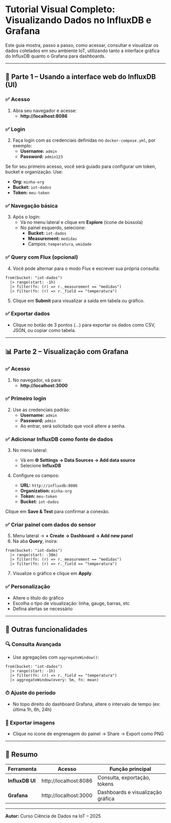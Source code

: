 
# Tutorial Visual Completo: Visualizando Dados no InfluxDB e Grafana

Este guia mostra, passo a passo, como acessar, consultar e visualizar os dados coletados em seu ambiente IoT, utilizando tanto a interface gráfica do InfluxDB quanto o Grafana para dashboards.

---

## 📘 Parte 1 – Usando a interface web do InfluxDB (UI)

### ✅ Acesso
1. Abra seu navegador e acesse:
   - **http://localhost:8086**

### ✅ Login
2. Faça login com as credenciais definidas no `docker-compose.yml`, por exemplo:
   - **Username:** `admin`
   - **Password:** `admin123`

Se for seu primeiro acesso, você será guiado para configurar um token, bucket e organização. Use:
- **Org:** `minha-org`
- **Bucket:** `iot-dados`
- **Token:** `meu-token`

### ✅ Navegação básica
3. Após o login:
   - Vá no menu lateral e clique em **Explore** (ícone de bússola)
   - No painel esquerdo, selecione:
     - **Bucket:** `iot-dados`
     - **Measurement:** `medidas`
     - Campos: `temperatura`, `umidade`

### ✅ Query com Flux (opcional)
4. Você pode alternar para o modo Flux e escrever sua própria consulta:
```flux
from(bucket: "iot-dados")
  |> range(start: -1h)
  |> filter(fn: (r) => r._measurement == "medidas")
  |> filter(fn: (r) => r._field == "temperatura")
```
5. Clique em **Submit** para visualizar a saída em tabela ou gráfico.

### ✅ Exportar dados
- Clique no botão de 3 pontos (...) para exportar os dados como CSV, JSON, ou copiar como tabela.

---

## 📊 Parte 2 – Visualização com Grafana

### ✅ Acesso
1. No navegador, vá para:
   - **http://localhost:3000**

### ✅ Primeiro login
2. Use as credenciais padrão:
   - **Username:** `admin`
   - **Password:** `admin`
   - Ao entrar, será solicitado que você altere a senha.

### ✅ Adicionar InfluxDB como fonte de dados
3. No menu lateral:
   - Vá em **⚙️ Settings → Data Sources → Add data source**
   - Selecione **InfluxDB**

4. Configure os campos:
   - **URL:** `http://influxdb:8086`
   - **Organization:** `minha-org`
   - **Token:** `meu-token`
   - **Bucket:** `iot-dados`

Clique em **Save & Test** para confirmar a conexão.

### ✅ Criar painel com dados do sensor
5. Menu lateral → **+ Create → Dashboard → Add new panel**
6. Na aba **Query**, insira:
```flux
from(bucket: "iot-dados")
  |> range(start: -30m)
  |> filter(fn: (r) => r._measurement == "medidas")
  |> filter(fn: (r) => r._field == "temperatura")
```
7. Visualize o gráfico e clique em **Apply**.

### ✅ Personalização
- Altere o título do gráfico
- Escolha o tipo de visualização: linha, gauge, barras, etc
- Defina alertas se necessário

---

## 📁 Outras funcionalidades

### 🔍 Consulta Avançada
- Use agregações com `aggregateWindow()`:
```flux
from(bucket: "iot-dados")
  |> range(start: -1h)
  |> filter(fn: (r) => r._field == "temperatura")
  |> aggregateWindow(every: 5m, fn: mean)
```

### ⏱ Ajuste do período
- No topo direito do dashboard Grafana, altere o intervalo de tempo (ex: última 1h, 6h, 24h)

### 💾 Exportar imagens
- Clique no ícone de engrenagem do painel → Share → Export como PNG

---

## 📌 Resumo
| Ferramenta    | Acesso                 | Função principal                   |
|---------------|------------------------|------------------------------------|
| **InfluxDB UI** | http://localhost:8086 | Consulta, exportação, tokens       |
| **Grafana**     | http://localhost:3000 | Dashboards e visualização gráfica  |

---

**Autor:** Curso Ciência de Dados na IoT – 2025
